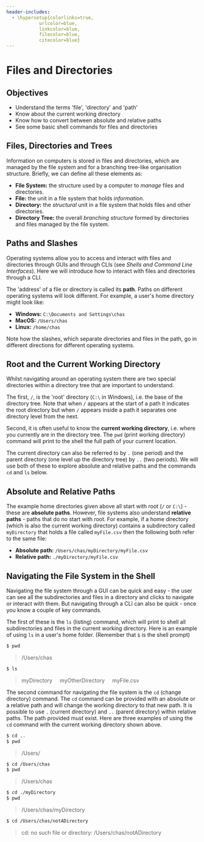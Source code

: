 ```yaml
---
header-includes:
  - \hypersetup{colorlinks=true,
            urlcolor=blue,
            linkcolor=blue,
            filecolor=blue,
            citecolor=blue}
---
```


# Files and Directories

## Objectives

* Understand the terms 'file', 'directory' and 'path'
* Know about the current working directory
* Know how to convert between absolute and relative paths
* See some basic shell commands for files and directories

## Files, Directories and Trees

Information on computers is stored in files and directories, which are managed by the file system and for a branching tree-like organisation structure. Briefly, we can define all these elements as:

* **File System:** the structure used by a computer to *manage* files and directories.
* **File:** the unit in a file system that holds *information*.
* **Directory:** the *structural* unit in a file system that holds files and other directories.
* **Directory Tree:** the overall *branching structure* formed by directories and files managed by the file system.

## Paths and Slashes

Operating systems allow you to access and interact with files and directories through GUIs and through CLIs (see *Shells and Command Line Interfaces*). Here we will introduce how to interact with files and directories through a CLI.

The 'address' of a file or directory is called its **path**. Paths on different operating systems will look different. For example, a user's home directory might look like:

* **Windows:** `C:\Documents and Settings\chas`
* **MacOS:** `/Users/chas`
* **Linux:** `/home/chas`

Note how the slashes, which separate directories and files in the path, go in different directions for different operating systems.

## Root and the Current Working Directory

Whilst navigating around an operating system there are two special directories within a directory tree that are important to understand.

The first, `/`, is the 'root' directory (`C:\` in Windows), i.e. the base of the directory tree. Note that when `/` appears at the start of a path it indicates the root directory but when `/` appears inside a path it separates one directory level from the next.

Second, it is often useful to know the **current working directory**, i.e. where you currently are in the directory tree. The `pwd` (print working directory) command will print to the shell the full path of your current location.

The current directory can also be referred to by `.` (one period) and the parent directory (one level up the directory tree) by `..` (two periods). We will use both of these to explore absolute and relative paths and the commands `cd` and `ls` below.

## Absolute and Relative Paths

The example home directories given above all start with root (`/` or `C:\`) - these are **absolute paths**. However, file systems also understand **relative paths** - paths that do no start with root. For example, if a home directory (which is also the current working directory) contains a subdirectory called `myDirectory` that holds a file called `myFile.csv` then the following both refer to the same file:

* **Absolute path:** `/Users/chas/myDirectory/myFile.csv`
* **Relative path:** `./myDirectory/myFile.csv`

## Navigating the File System in the Shell

Navigating the file system through a GUI can be quick and easy - the user can see all the subdirectories and files in a directory and clicks to navigate or interact with them. But navigating through a CLI can also be quick - once you know a couple of key commands.

The first of these is the `ls` (listing) command, which will print to shell all subdirectories and files in the current working directory. Here is an example of using `ls` in a user's home folder. (Remember that `$` is the shell prompt)

```sh
$ pwd
```

> /Users/chas

```sh
$ ls
```

>myDirectory &nbsp; &nbsp; myOtherDirectory &nbsp; &nbsp; myFile.csv

The second command for navigating the file system is the `cd` (change directory) command. The `cd` command can be provided with an absolute or a relative path and will change the working directory to that new path. It is possible to use `.` (current directory) and `..` (parent directory) within relative paths. The path provided must exist. Here are three examples of using the `cd` command with the current working directory shown above.

```sh
$ cd ..
$ pwd
```

> /Users/

```sh
$ cd /Users/chas
$ pwd
```

> /Users/chas

```sh
$ cd ./myDirectory
$ pwd
```

> /Users/chas/myDirectory

```sh
$ cd /Users/chas/notADirectory
```

> cd: no such file or directory: /Users/chas/notADirectory
